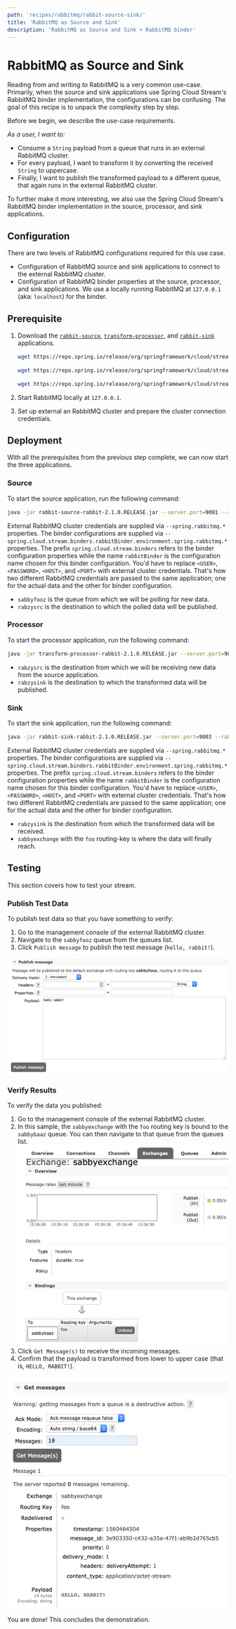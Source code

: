 ```yaml
---
path: 'recipes/rabbitmq/rabbit-source-sink/'
title: 'RabbitMQ as Source and Sink'
description: 'RabbitMQ as Source and Sink + RabbitMQ binder'
---
```


# RabbitMQ as Source and Sink

Reading from and writing to RabbitMQ is a very common use-case. Primarily, when the source and sink applications use Spring Cloud Stream's RabbitMQ binder implementation, the configurations can be confusing.
The goal of this recipe is to unpack the complexity step by step.

Before we begin, we describe the use-case requirements.

_As a user, I want to:_

- Consume a `String` payload from a queue that runs in an external RabbitMQ cluster.
- For every payload, I want to transform it by converting the received `String` to uppercase.
- Finally, I want to publish the transformed payload to a different queue, that again runs in the external RabbitMQ cluster.

To further make it more interesting, we also use the Spring Cloud Stream's RabbitMQ binder implementation in the source, processor, and sink applications.

## Configuration

There are two levels of RabbitMQ configurations required for this use case.

- Configuration of RabbitMQ source and sink applications to connect to the external RabbitMQ cluster.
- Configuration of RabbitMQ binder properties at the source, processor, and sink applications. We use a locally running RabbitMQ at `127.0.0.1` (aka: `localhost`) for the binder.

## Prerequisite

1. Download the [`rabbit-source`](https://github.com/spring-cloud-stream-app-starters/rabbit/blob/master/spring-cloud-starter-stream-source-rabbit/README.adoc), [`transform-processor`](https://github.com/spring-cloud-stream-app-starters/transform/blob/master/spring-cloud-starter-stream-processor-transform/README.adoc), and [`rabbit-sink`](https://github.com/spring-cloud-stream-app-starters/rabbit/blob/master/spring-cloud-starter-stream-sink-rabbit/README.adoc) applications.

   ```bash
   wget https://repo.spring.io/release/org/springframework/cloud/stream/app/rabbit-source-rabbit/2.1.0.RELEASE/rabbit-source-rabbit-2.1.0.RELEASE.jar
   ```

   ```bash
   wget https://repo.spring.io/release/org/springframework/cloud/stream/app/transform-processor-rabbit/2.1.0.RELEASE/transform-processor-rabbit-2.1.0.RELEASE.jar
   ```

   ```bash
   wget https://repo.spring.io/release/org/springframework/cloud/stream/app/rabbit-sink-rabbit/2.1.0.RELEASE/rabbit-sink-rabbit-2.1.0.RELEASE.jar
   ```

1. Start RabbitMQ locally at `127.0.0.1`.
1. Set up external an RabbitMQ cluster and prepare the cluster connection credentials.

## Deployment

With all the prerequisites from the previous step complete, we can now start the three applications.

### Source

To start the source application, run the following command:

```bash
java -jar rabbit-source-rabbit-2.1.0.RELEASE.jar --server.port=9001 --rabbit.queues=sabbyfooz --spring.rabbitmq.addresses=amqp://<USER>:<PASSWORD>@<HOST>:<PORT> --spring.rabbitmq.username=<USER> --spring.rabbitmq.password=<PASSWORD> --spring.cloud.stream.binders.rabbitBinder.type=rabbit --spring.cloud.stream.binders.rabbitBinder.environment.spring.rabbitmq.addresses=amqp://guest:guest@127.0.0.1:5672 --spring.cloud.stream.bindings.output.destination=rabzysrc
```

<!-- NOTE -->

External RabbitMQ cluster credentials are supplied via `--spring.rabbitmq.*` properties.
The binder configurations are supplied via `--spring.cloud.stream.binders.rabbitBinder.environment.spring.rabbitmq.*` properties.
The prefix `spring.cloud.stream.binders` refers to the binder configuration properties while the name `rabbitBinder` is the configuration name chosen for this binder configuration.
You'd have to replace `<USER>`, `<PASSWORD>`, `<HOST>`, and `<PORT>` with external cluster credentials.
That's how two different RabbitMQ credentials are passed to the same application; one for the actual data and the other for binder configuration.

<!-- END_NOTE -->

<!-- NOTE -->

- `sabbyfooz` is the queue from which we will be polling for new data.
- `rabzysrc` is the destination to which the polled data will be published.

<!-- END_NOTE -->

### Processor

To start the processor application, run the following command:

```bash
java -jar transform-processor-rabbit-2.1.0.RELEASE.jar --server.port=9002 --spring.cloud.stream.binders.rabbitBinder.type=rabbit --spring.cloud.stream.binders.rabbitBinder.environment.spring.rabbitmq.addresses=amqp://guest:guest@127.0.0.1:5672 --spring.cloud.stream.bindings.input.destination=rabzysrc --spring.cloud.stream.bindings.output.destination=rabzysink --transformer.expression='''payload.toUpperCase()'''
```

<!-- NOTE -->

- `rabzysrc` is the destination from which we will be receiving new data from the source application.
- `rabzysink` is the destination to which the transformed data will be published.

<!-- END_NOTE -->

### Sink

To start the sink application, run the following command:

```bash
java -jar rabbit-sink-rabbit-2.1.0.RELEASE.jar --server.port=9003 --rabbit.exchange=sabbyexchange --rabbit.routing-key=foo --spring.rabbitmq.addresses=amqp://<USER>:<PASSWORD>@<HOST>:<PORT> --spring.rabbitmq.username=<USER> --spring.rabbitmq.password=<PASSWORD> --spring.cloud.stream.binders.rabbitBinder.type=rabbit --spring.cloud.stream.binders.rabbitBinder.environment.spring.rabbitmq.addresses=amqp://guest:guest@127.0.0.1:5672 --spring.cloud.stream.bindings.input.destination=rabzysink
```

<!-- NOTE -->
External RabbitMQ cluster credentials are supplied via `--spring.rabbitmq.*` properties.
The binder configurations are supplied via `--spring.cloud.stream.binders.rabbitBinder.environment.spring.rabbitmq.*` properties.
The prefix `spring.cloud.stream.binders` refers to the binder configuration properties while the name `rabbitBinder` is the configuration name chosen for this binder configuration.
You'd have to replace `<USER>`, `<PASSWORD>`, `<HOST>`, and `<PORT>` with external cluster credentials.
That's how two different RabbitMQ credentials are passed to the same application; one for the actual data and the other for binder configuration.

<!-- END_NOTE -->

<!-- NOTE -->

- `rabzysink` is the destination from which the transformed data will be received.
- `sabbyexchange` with the `foo` routing-key is where the data will finally reach.

<!-- END_NOTE -->

## Testing

This section covers how to test your stream.

### Publish Test Data

To publish test data so that you have something to verify:

1. Go to the management console of the external RabbitMQ cluster.
1. Navigate to the `sabbyfooz` queue from the queues list.
1. Click `Publish message` to publish the test message (`hello, rabbit!`).

![Publish Test Message](images/Publish_Test_Message.png)

### Verify Results

To verify the data you published:

1. Go to the management console of the external RabbitMQ cluster.
1. In this sample, the `sabbyexchange` with the `foo` routing key is bound to the `sabbybaaz` queue. You can then navigate to that queue from the queues list.
![Exchange and Queue Binding](images/Bind_Exchange_To_Queue.png)
1. Click `Get Message(s)` to receive the incoming messages.
1. Confirm that the payload is transformed from lower to upper case (that is, `HELLO, RABBIT!`).

![Publish Test Message](images/Receive_Test_Message.png)

You are done! This concludes the demonstration.
